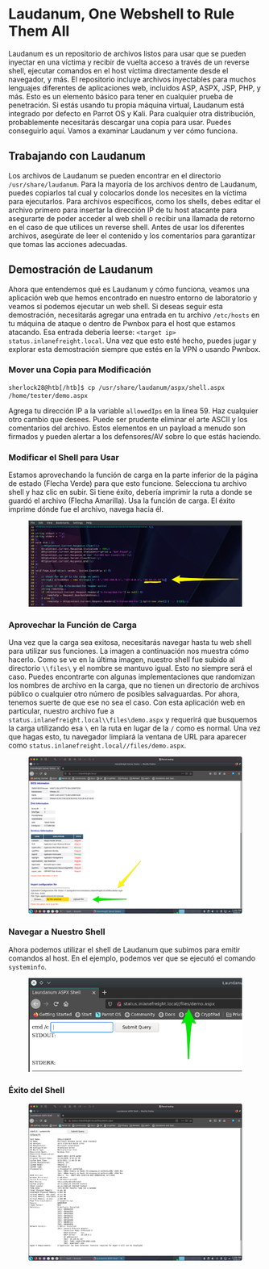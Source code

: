 # Laudanum, One Webshell to Rule Them All

Laudanum es un repositorio de archivos listos para usar que se pueden inyectar en una víctima y recibir de vuelta acceso a través de un reverse shell, ejecutar comandos en el host víctima directamente desde el navegador, y más. El repositorio incluye archivos inyectables para muchos lenguajes diferentes de aplicaciones web, incluidos ASP, ASPX, JSP, PHP, y más. Esto es un elemento básico para tener en cualquier prueba de penetración. Si estás usando tu propia máquina virtual, Laudanum está integrado por defecto en Parrot OS y Kali. Para cualquier otra distribución, probablemente necesitarás descargar una copia para usar. Puedes conseguirlo aquí. Vamos a examinar Laudanum y ver cómo funciona.&#x20;

## Trabajando con Laudanum&#x20;

Los archivos de Laudanum se pueden encontrar en el directorio `/usr/share/laudanum`. Para la mayoría de los archivos dentro de Laudanum, puedes copiarlos tal cual y colocarlos donde los necesites en la víctima para ejecutarlos. Para archivos específicos, como los shells, debes editar el archivo primero para insertar la dirección IP de tu host atacante para asegurarte de poder acceder al web shell o recibir una llamada de retorno en el caso de que utilices un reverse shell. Antes de usar los diferentes archivos, asegúrate de leer el contenido y los comentarios para garantizar que tomas las acciones adecuadas.&#x20;

## Demostración de Laudanum&#x20;

Ahora que entendemos qué es Laudanum y cómo funciona, veamos una aplicación web que hemos encontrado en nuestro entorno de laboratorio y veamos si podemos ejecutar un web shell. Si deseas seguir esta demostración, necesitarás agregar una entrada en tu archivo `/etc/hosts` en tu máquina de ataque o dentro de Pwnbox para el host que estamos atacando. Esa entrada debería leerse: `<target ip> status.inlanefreight.local`. Una vez que esto esté hecho, puedes jugar y explorar esta demostración siempre que estés en la VPN o usando Pwnbox.&#x20;

### Mover una Copia para Modificación&#x20;

```
sherlock28@htb[/htb]$ cp /usr/share/laudanum/aspx/shell.aspx /home/tester/demo.aspx
```

Agrega tu dirección IP a la variable `allowedIps` en la línea 59. Haz cualquier otro cambio que desees. Puede ser prudente eliminar el arte ASCII y los comentarios del archivo. Estos elementos en un payload a menudo son firmados y pueden alertar a los defensores/AV sobre lo que estás haciendo.

### Modificar el Shell para Usar

Estamos aprovechando la función de carga en la parte inferior de la página de estado (Flecha Verde) para que esto funcione. Selecciona tu archivo shell y haz clic en subir. Si tiene éxito, debería imprimir la ruta a donde se guardó el archivo (Flecha Amarilla). Usa la función de carga. El éxito imprime dónde fue el archivo, navega hacia él.

<figure><img src="../../../.gitbook/assets/modify-shell (1).webp" alt=""><figcaption></figcaption></figure>

### Aprovechar la Función de Carga

Una vez que la carga sea exitosa, necesitarás navegar hasta tu web shell para utilizar sus funciones. La imagen a continuación nos muestra cómo hacerlo. Como se ve en la última imagen, nuestro shell fue subido al directorio `\\files\` y el nombre se mantuvo igual. Esto no siempre será el caso. Puedes encontrarte con algunas implementaciones que randomizan los nombres de archivo en la carga, que no tienen un directorio de archivos público o cualquier otro número de posibles salvaguardas. Por ahora, tenemos suerte de que ese no sea el caso. Con esta aplicación web en particular, nuestro archivo fue a `status.inlanefreight.local\\files\demo.aspx` y requerirá que busquemos la carga utilizando esa `\` en la ruta en lugar de la `/` como es normal. Una vez que hagas esto, tu navegador limpiará la ventana de URL para aparecer como `status.inlanefreight.local//files/demo.aspx`.

<figure><img src="../../../.gitbook/assets/laud-upload.webp" alt=""><figcaption></figcaption></figure>

### Navegar a Nuestro Shell

Ahora podemos utilizar el shell de Laudanum que subimos para emitir comandos al host. En el ejemplo, podemos ver que se ejecutó el comando `systeminfo`.

<figure><img src="../../../.gitbook/assets/laud-nav.webp" alt=""><figcaption></figcaption></figure>

### Éxito del Shell

<figure><img src="../../../.gitbook/assets/laud-success.webp" alt=""><figcaption></figcaption></figure>
